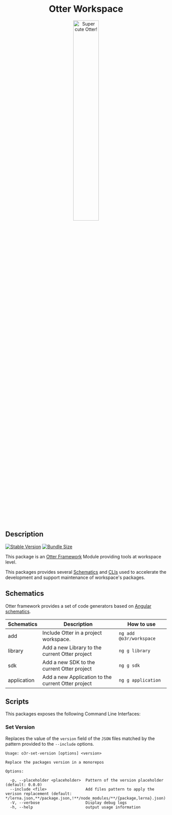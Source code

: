 <h1 align="center">Otter Workspace</h1>
<p align="center">
  <img src="https://raw.githubusercontent.com/AmadeusITGroup/otter/main/assets/logo/otter.png" alt="Super cute Otter!" width="40%"/>
</p>

## Description

[![Stable Version](https://img.shields.io/npm/v/@o3r/workspace?style=for-the-badge)](https://www.npmjs.com/package/@o3r/workspace)
[![Bundle Size](https://img.shields.io/bundlephobia/min/@o3r/workspace?color=green&style=for-the-badge)](https://www.npmjs.com/package/@o3r/workspace)

This package is an [Otter Framework](https://github.com/AmadeusITGroup/otter) Module providing tools at workspace level.

This packages provides several [Schematics](#schematics) and [CLIs](#scripts) used to accelerate the development and support maintenance of workspace's packages.

## Schematics

Otter framework provides a set of code generators based on [Angular schematics](https://angular.io/guide/schematics).

| Schematics                 | Description                                                                   | How to use                        |
| -------------------------- | ----------------------------------------------------------------------------- | --------------------------------- |
| add                        | Include Otter in a project workspace.                                         | `ng add @o3r/workspace`           |
| library                    | Add a new Library to the current Otter project                                | `ng g library`                    |
| sdk                        | Add a new SDK to the current Otter project                                    | `ng g sdk`                        |
| application                | Add a new Application to the current Otter project                            | `ng g application`                |

## Scripts

This packages exposes the following Command Line Interfaces:

### Set Version

Replaces the value of the `version` field of the `JSON` files matched by the pattern provided to the `--include` options.

```shell
Usage: o3r-set-version [options] <version>

Replace the packages version in a monorepos

Options:

  -p, --placeholder <placeholder>  Pattern of the version placeholder (default: 0.0.0)
  --include <file>                 Add files pattern to apply the verison replacement (default: */lerna.json,**/package.json,!**/node_modules/**/{package,lerna}.json)
  -V, --verbose                    Display debug logs
  -h, --help                       output usage information
```
